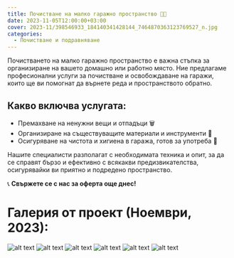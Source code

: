 ```yaml
---
title: Почистване на малко гаражно пространство 🚗🧹
date: 2023-11-05T12:00:00+03:00
cover: 2023-11/398546933_184140341428144_7464870363123769527_n.jpg
categories:
  - Почистване и подравняване
---
```


Почистването на малко гаражно пространство е важна стъпка за организиране на вашето домашно или работно място. Ние предлагаме професионални услуги за почистване и освобождаване на гаражи, които ще ви помогнат да върнете реда и пространството обратно.

## Какво включва услугата:

- Премахване на ненужни вещи и отпадъци 🗑️
- Организиране на съществуващите материали и инструменти 🔧
- Осигуряване на чистота и хигиена в гаража, готов за употреба 🧽

Нашите специалисти разполагат с необходимата техника и опит, за да се справят бързо и ефективно с всякакви предизвикателства, осигурявайки ви приятно и подредено пространство.

📞 **Свържете се с нас за оферта още днес!**

# Галерия от проект (Ноември, 2023):

![alt text](2023-11/398467004_184140421428136_3558257563678989848_n.jpg)
![alt text](2023-11/398490542_184140371428141_122360966448093407_n.jpg)
![alt text](2023-11/398519700_184140401428138_5422005060459484222_n.jpg)
![alt text](2023-11/398546933_184140341428144_7464870363123769527_n.jpg)
![alt text](2023-11/398595079_184140334761478_3609067350306579766_n.jpg)
![alt text](2023-11/399909860_184140381428140_5179600908685352063_n.jpg)
